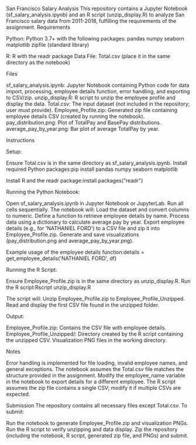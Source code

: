 San Francisco Salary Analysis
This repository contains a Jupyter Notebook (sf_salary_analysis.ipynb) and an R script (unzip_display.R) to analyze San Francisco salary data from 2011-2018, fulfilling the requirements of the assignment.
Requirements

Python: Python 3.7+ with the following packages:
pandas
numpy
seaborn
matplotlib
zipfile (standard library)


R: R with the readr package
Data File: Total.csv (place it in the same directory as the notebook)

Files

sf_salary_analysis.ipynb: Jupyter Notebook containing Python code for data import, processing, employee details function, error handling, and exporting to CSV/zip.
unzip_display.R: R script to unzip the employee profile and display the data.
Total.csv: The input dataset (not included in the repository; user must provide).
Employee_Profile.zip: Generated zip file containing employee details CSV (created by running the notebook).
pay_distribution.png: Plot of TotalPay and BasePay distributions.
average_pay_by_year.png: Bar plot of average TotalPay by year.

Instructions

Setup:

Ensure Total.csv is in the same directory as sf_salary_analysis.ipynb.
Install required Python packages:pip install pandas numpy seaborn matplotlib


Install R and the readr package:install.packages("readr")




Running the Python Notebook:

Open sf_salary_analysis.ipynb in Jupyter Notebook or JupyterLab.
Run all cells sequentially.
The notebook will:
Load the dataset and convert columns to numeric.
Define a function to retrieve employee details by name.
Process data using a dictionary to calculate average pay by year.
Export employee details (e.g., for 'NATHANIEL FORD') to a CSV file and zip it into Employee_Profile.zip.
Generate and save visualizations (pay_distribution.png and average_pay_by_year.png).


Example usage of the employee details function:details = get_employee_details('NATHANIEL FORD', df)




Running the R Script:

Ensure Employee_Profile.zip is in the same directory as unzip_display.R.
Run the R script:Rscript unzip_display.R


The script will:
Unzip Employee_Profile.zip to Employee_Profile_Unzipped.
Read and display the first CSV file found in the unzipped folder.




Output:

Employee_Profile.zip: Contains the CSV file with employee details.
Employee_Profile_Unzipped/: Directory created by the R script containing the unzipped CSV.
Visualization PNG files in the working directory.



Notes

Error handling is implemented for file loading, invalid employee names, and general exceptions.
The notebook assumes the Total.csv file matches the structure provided in the assignment.
Modify the employee_name variable in the notebook to export details for a different employee.
The R script assumes the zip file contains a single CSV; modify it if multiple CSVs are expected.

Submission
The repository contains all necessary files except Total.csv. To submit:

Run the notebook to generate Employee_Profile.zip and visualization PNGs.
Run the R script to verify unzipping and data display.
Zip the repository (including the notebook, R script, generated zip file, and PNGs) and submit.

